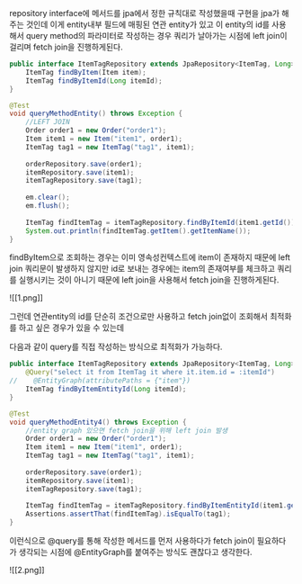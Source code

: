 
repository interface에 메서드를 jpa에서 정한 규칙대로 작성했을때 구현을 jpa가 해주는 것인데 
이게 entity내부 필드에 매핑된 연관 entity가 있고 이 entity의 id를 사용해서 query method의 파라미터로 작성하는 경우 쿼리가 날아가는 시점에 left join이 걸리며 fetch join을 진행하게된다.

``` java
public interface ItemTagRepository extends JpaRepository<ItemTag, Long> {  
    ItemTag findByItem(Item item);  
    ItemTag findByItemId(Long itemId);  
}

@Test  
void queryMethodEntity() throws Exception {  
    //LEFT JOIN  
    Order order1 = new Order("order1");  
    Item item1 = new Item("item1", order1);  
    ItemTag tag1 = new ItemTag("tag1", item1);  
  
    orderRepository.save(order1);  
    itemRepository.save(item1);  
    itemTagRepository.save(tag1);  
  
    em.clear();  
    em.flush();  
  
    ItemTag findItemTag = itemTagRepository.findByItemId(item1.getId());  
    System.out.println(findItemTag.getItem().getItemName());  
}
```

findByItem으로 조회하는 경우는 이미 영속성컨텍스트에 item이 존재하지 때문에 left join 쿼리문이 발생하지 않지만 id로 보내는 경우에는 item의 존재여부를 체크하고 쿼리를 실행시키는 것이 아니기 때문에 left join을 사용해서 fetch join을 진행하게된다. 

![[1.png]]

그런데 연관entity의 id를 단순히 조건으로만 사용하고 fetch join없이 조회해서 최적화를 하고 싶은 경우가 있을 수 있는데 

다음과 같이 query를 직접 작성하는 방식으로 최적화가 가능하다. 

``` java
public interface ItemTagRepository extends JpaRepository<ItemTag, Long> {  
    @Query("select it from ItemTag it where it.item.id = :itemId")  
//    @EntityGraph(attributePaths = {"item"})  
    ItemTag findByItemEntityId(Long itemId);  
}

@Test  
void queryMethodEntity4() throws Exception {  
    //entity graph 있으면 fetch join을 위해 left join 발생
    Order order1 = new Order("order1");  
    Item item1 = new Item("item1", order1);  
    ItemTag tag1 = new ItemTag("tag1", item1);  
  
    orderRepository.save(order1);  
    itemRepository.save(item1);  
    itemTagRepository.save(tag1);  
  
    ItemTag findItemTag = itemTagRepository.findByItemEntityId(item1.getId());  
    Assertions.assertThat(findItemTag).isEqualTo(tag1);  
}
```

이런식으로 @query를 통해 작성한 메서드를 먼저 사용하다가 fetch join이 필요하다가 생각되는 시점에 @EntityGraph를 붙여주는 방식도 괜찮다고 생각한다. 

![[2.png]]
